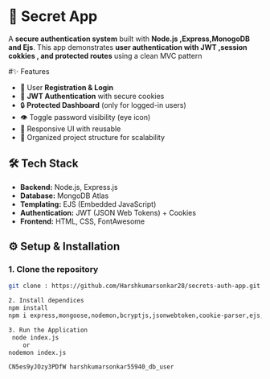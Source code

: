 # 🔐 Secret App

A **secure authentication system** built with **Node.js ,Express,MonogoDB and Ejs**.
This app demonstrates **user authentication with JWT ,session cokkies , and protected routes** using a clean MVC pattern

#✨ Features
- 📝 User **Registration & Login**
- 🔑 **JWT Authentication** with secure cookies
- 🔒 **Protected Dashboard** (only for logged-in users)
- 👁️ Toggle password visibility (eye icon)
- 🎨 Responsive UI with reusable
- 📂 Organized project structure for scalability


## 🛠 Tech Stack
- **Backend:** Node.js, Express.js  
- **Database:** MongoDB Atlas  
- **Templating:** EJS (Embedded JavaScript)  
- **Authentication:** JWT (JSON Web Tokens) + Cookies  
- **Frontend:** HTML, CSS, FontAwesome  

## ⚙️ Setup & Installation

### 1. Clone the repository
```bash
git clone : https://github.com/Harshkumarsonkar28/secrets-auth-app.git

2. Install dependices
npm install
npm i express,mongoose,nodemon,bcryptjs,jsonwebtoken,cookie-parser,ejs,dotenv

3. Run the Application
 node index.js
    or
nodemon index.js

CN5es9yJOzy3PDfW harshkumarsonkar55940_db_user